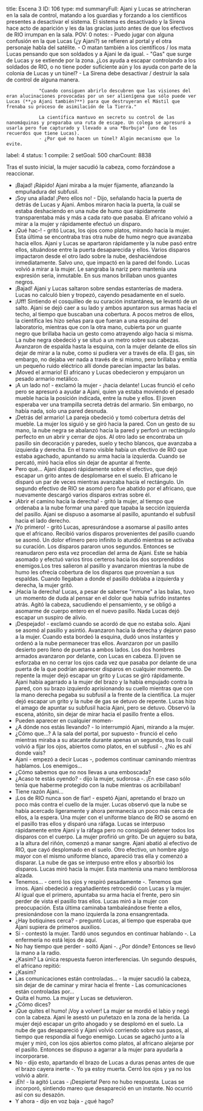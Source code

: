 title:          Escena 3
ID:             106
type:           md
summaryFull:    Ajani y Lucas se atrincheran en la sala de control, matando a los guardias y forzando a los científicos presentes a desactivar el sistema. El sistema es desactivado y la Sirena hace acto de aparición y les da las gracias justo antes de que los efectivos de RIO irrumpan en la sala.
POV:            0
notes:          - Puedo jugar con alguna confusión en la que Lucas (¿y Ajani?) se refieren al portal y el otra personaje habla del satélite.
                - O matan también a los científicos / los mata Lucas pensando que son soldados y a Ajani le da igual.
                - "Gas" que surge de Lucas y se extiende por la zona. ¿Los ayuda a escapar controlando a los soldados de RIO, o no tiene poder suficiente aún y los ayuda con parte de la colonia de Lucas y un túnel?
                - La Sirena debe desactivar / destruir la sala de control de alguna manera.
                
                "Cuando consiguen abrirlo descubren que las visiones del eran alucinaciones provocadas por un ser alienígena que sólo puede ver Lucas (**¿o Ajani también?**) para que destruyeran el Mástil que frenaba su proceso de asimilación de la Tierra."
                
                La científica mantuvo en secreto su control de las nanomáquinas y preparaba una ruta de escape. Un colega se apresuró a usarla pero fue capturado y llevado a una *Burbuja* (uno de los recuerdos que tiene Lucas).
                - ¿Por qué no hacen un túnel? Algún mecanismo que lo evite.
                
                
                
                
label:          4
status:         1
compile:        2
setGoal:        500
charCount:      8838


Tras el susto inicial, la mujer sacudió la cabeza, como forzándose a reaccionar.
- ¡Bajad! ¡Rápido!
Ajani miraba a la mujer fijamente, afianzando la empuñadura del subfusil.
- ¡Soy una aliada! ¡Pero ellos no! - Dijo, señalando hacia la puerta de detrás de Lucas y Ajani.
Ambos miraron hacia la puerta, la cuál se estaba deshaciendo en una nube de humo que rápidamente transparentaba más y más a cada rato que pasaba.
El africano volvió a mirar a la mujer y rápidamente efectuó un disparo.
- ¡Qué hac-! - gritó Lucas, los ojos como platos, mirando hacia la mujer. Esta última se encontraba tras otra nube de humo negro que avanzaba hacia ellos.
Ajani y Lucas se apartaron rápidamente y la nube pasó entre ellos, situándose entre la puerta desaparecida y ellos.
Varios disparos impactaron desde el otro lado sobre la nube, deshaciéndose inmediatamente. Salvo uno, que impactó en la pared del fondo.
Lucas volvió a mirar a la mujer. Le sangraba la nariz pero mantenía una expresión seria, inmutable. En sus manos brillaban unos guantes negros.
- ¡Bajad!
Ajani y Lucas saltaron sobre sendas estanterías de madera. Lucas no calculó bien y tropezó, cayendo pesadamente en el suelo.
- ¡Uff!
Sintiendo el cosquilleo de su curación instantánea, se levantó de un salto. Ajani se dejó caer a su lado y ambos apuntaron sus armas hacia el techo, al tiempo que buscaban una cobertura.
A pocos metros de ellos, la científica les hizo señas para que fueran a una esquina del laboratorio, mientras que con la otra mano, cubierta por un guante negro que brillaba hacia un gesto como atrayendo algo hacia si misma.
La nube negra obedeció y se situó a un metro sobre sus cabezas.
Avanzaron de espalda hasta la esquina, con la mujer delante de ellos sin dejar de mirar a la nube, como si pudiera ver a través de ella. El gas, sin embargo, no dejaba ver nada a través de si mismo, pero brillaba y emitía un pequeño ruido eléctrico allí donde parecían impactar las balas.
- ¡Moved el armario!
El africano y Lucas obedecieron y empujaron un pesado armario metálico.
- ¡A un lado no! - exclamó la mujer - ¡hacia delante!
Lucas frunció el ceño pero se apresuró a ayudar a Ajani, quien ya estaba moviendo el pesado mueble hacia la posición indicada, entre la nube y ellos.
El joven esperaba ver una trampilla secreta detrás del armario. Sin embargo, no había nada, solo una pared desnuda.
- ¡Detrás del armario!
La pareja obedeció y tomó cobertura detrás del mueble. La mujer los siguió y se giró hacia la pared. Con un gesto de su mano, la nube negra se abalanzó hacia la pared y perforó un rectángulo perfecto en un abrir y cerrar de ojos.
Al otro lado se encontraba un pasillo sin decoración y paredes, suelo y techo blancos, que avanzaba a izquierda y derecha. En el tramo visible había un efectivo de RIO que estaba agachado, apuntando su arma hacia la izquierda. Cuando se percató, miró hacia ellos sin dejar de apuntar al frente.
- Pero qué...
Ajani disparó rápidamente sobre el efectivo, que dejó escapar un grito antes de desplomarse en el suelo. El africano le disparó un par de veces mientras avanzaba hacia el rectángulo.
Un segundo efectivo de RIO se asomó pero fue abatido por el africano, que nuevamente descargó varios disparos extras sobre él.
- ¡Abrir el camino hacia la derecha! - gritó la mujer, al tiempo que ordenaba a la nube formar una pared que tapaba la sección izquierda del pasillo.
Ajani se dispuso a asomarse al pasillo, apuntando el subfusil hacia el lado derecho.
- ¡Yo primero! - gritó Lucas, apresurándose a asomarse al pasillo antes que el africano.
Recibió varios disparos provenientes del pasillo cuando se asomó. Un dolor efímero pero infinito lo aturdió mientras se activaba su curación.
Los disparos pararon unos segundos. Entonces se reanudaron pero esta vez procedían del arma de Ajani. Este se había asomado y efectuó varios tiros certeros hacia los dos sorprendidos enemigos.Los tres salieron al pasillo y avanzaron mientras la nube de humo les ofrecía cobertura de los disparos que provenían a sus espaldas.
Cuando llegaban a donde el pasillo doblaba a izquierda y derecha, la mujer gritó.
- ¡Hacia la derecha!
Lucas, a pesar de saberse "inmune" a las balas, tuvo un momento de duda al pensar en el dolor que había sufrido instantes atrás. Agitó la cabeza, sacudiendo el pensamiento, y se obligó a asomarme de cuerpo entero en el nuevo pasillo.
Nada
Lucas dejó escapar un suspiro de alivio.
- ¡Despejado! - exclamó cuando se acordó de que no estaba solo.
Ajani se asomó al pasillo y asintió. Avanzaron hacia la derecha y dejaron paso a la mujer. Cuando esta bordeó la esquina, dudó unos instantes y ordenó a la nube permanecer tras ellos.
Avanzaron por un pasillo desierto pero lleno de puertas a ambos lados. Los dos hombres armados avanzaron por delante, con Lucas en cabeza. El joven se esforzaba en no cerrar los ojos cada vez que pasaba por delante de una puerta de la que podrían aparecer disparos en cualquier momento.
De repente la mujer dejó escapar un grito y Lucas se giró rápidamente.
Ajani había agarrado a la mujer del brazo y la había empujado contra la pared, con su brazo izquierdo aprisionando su cuello mientras que con la mano derecha pegaba su subfusil a la frente de la científica.
La mujer dejó escapar un grito y la nube de gas se detuvo de repente. Lucas hizo el amago de apuntar su subfusil hacia Ajani, pero se detuvo. Observó la escena, atónito, sin dejar de mirar hacia el pasillo frente a ellos.
- Pueden aparecer en cualquier momen-
- ¿A dónde nos estás llevando? - lo interrumpió Ajani, mirando a la mujer.
- ¿Cómo que...? A la sala del portal, por supuesto - frunció el ceño mientras miraba a su atacante durante apenas un segundo, tras lo cuál volvió a fijar los ojos, abiertos como platos, en el subfusil -. ¿No es ahí donde vais?
- Ajani - empezó a decir Lucas -, podemos continuar caminando mientras hablamos. Los enemigos...
- ¿Cómo sabemos que no nos llevas a una emboscada?
- ¿Acaso te estás oyendo? - dijo la mujer, sudorosa -. ¡En ese caso sólo tenía que haberme protegido con la nube mientras os acribillaban!
- Tiene razón Ajani...
- ¡Los de RIO nunca son de fiar! - espetó Ajani, apretando el brazo un poco más contra el cuello de la mujer.
Lucas observó que la nube se había acercado ligeramente y ahora permanecía un poco más cerca de ellos, a la espera.
Una mujer con el uniforme blanco de RIO se asomó en el pasillo tras ellos y disparó una ráfaga.
Lucas se interpuso rápidamente entre Ajani y la ráfaga pero no consiguió detener todos los disparos con el cuerpo.
La mujer profirió un grito. De un agujero su bata, a la altura del riñón, comenzó a manar sangre.
Ajani abatió al efectivo de RIO, que cayó desplomado en el suelo. Otro efectivo, un hombre algo mayor con el mismo uniforme blanco, apareció tras ella y comenzó a disparar. La nube de gas se interpuso entre ellos y absorbió los disparos.
Lucas miró hacia la mujer. Esta mantenía una mano temblorosa alzada.
- Tenemos... - cerró los ojos y respiró pesadamente -. Tenemos que irnos.
Ajani obedeció a regañadientes retrocedió con Lucas y la mujer. Al igual que el primero, apuntaba su arma hacia el frente, pero sin perder de vista el pasillo tras ellos.
Lucas miró a la mujer con preocupación. Esta última caminaba tambaleándose frente a ellos, presionándose con la mano izquierda la zona ensangrentada.
- ¿Hay botiquines cerca? - preguntó Lucas, al tiempo que esperaba que Ajani supiera de primeros auxilios.
- Sí - contestó la mujer. Tardó unos segundos en continuar hablando -. La enfermería no está lejos de aquí.
- No hay tiempo que perder - soltó Ajani -. ¿Por dónde?
Entonces se llevó la mano a la radio.
- ¿Kasim?
La única respuesta fueron interferencias. Un segundo después, el africano repitió:
- ¿Kasim?
- Las comunicaciones están controladas... - la mujer sacudió la cabeza, sin dejar de de caminar y mirar hacia el frente - Las comunicaciones están controladas por...
- Quita el humo.
La mujer y Lucas se detuvieron.
- ¿Cómo dices?
- ¡Que quites el humo! ¡Voy a volver!
La mujer se mordió el labio y negó con la cabeza.
Ajani le asestó un puñetazo en la zona de la herida. La mujer dejó escapar un grito ahogado y se desplomó en el suelo. La nube de gas desapareció y Ajani volvió corriendo sobre sus pasos, al tiempo que respondía al fuego enemigo.
Lucas se agachó junto a la mujer y miró, con los ojos abiertos como platos, al africano alejarse por el pasillo. Entonces se dispuso a agarrar a la mujer para ayudarla a incorporarse.
- No - dijo esto, apartando el brazo de Lucas a duras penas antes de que el brazo cayera inerte -. Yo ya estoy muerta.
Cerró los ojos y ya no los volvió a abrir.
- ¡Eh! - la agitó Lucas - ¡Despierta!
Pero no hubo respuesta.
Lucas se incorporó, sintiendo mareo que desapareció en un instante.
No ocurrió así con su desazón.
- Y ahora - dijo en voz baja - ¿qué hago?